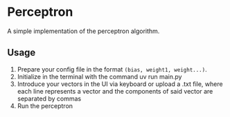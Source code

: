 # Perceptron

A simple implementation of the perceptron algorithm.

## Usage

1. Prepare your config file in the format `(bias, weight1, weight...)`.
2. Initialize in the terminal with the command uv run main.py
3. Introduce your vectors in the UI via keyboard or upload a .txt file, where each line represents a vector and the components of said vector are separated by commas 
4. Run the perceptron

